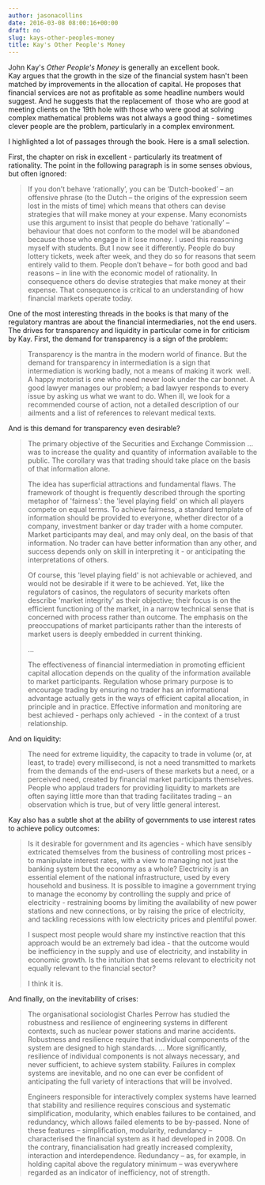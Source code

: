 ```yaml
---
author: jasonacollins
date: 2016-03-08 08:00:16+00:00
draft: no
slug: kays-other-peoples-money
title: Kay's Other People's Money
---
```


John Kay's *Other People's Money* is generally an excellent book. Kay argues that the growth in the size of the financial system hasn't been matched by improvements in the allocation of capital. He proposes that financial services are not as profitable as some headline numbers would suggest. And he suggests that the replacement of  those who are good at meeting clients on the 19th hole with those who were good at solving complex mathematical problems was not always a good thing - sometimes clever people are the problem, particularly in a complex environment.

I highlighted a lot of passages through the book. Here is a small selection.

First, the chapter on risk in excellent - particularly its treatment of rationality. The point in the following paragraph is in some senses obvious, but often ignored:

<blockquote>If you don’t behave ‘rationally’, you can be ‘Dutch-booked’ – an offensive phrase (to the Dutch – the origins of the expression seem lost in the mists of time) which means that others can devise strategies that will make money at your expense. Many economists use this argument to insist that people do behave ‘rationally’ – behaviour that does not conform to the model will be abandoned because those who engage in it lose money. I used this reasoning myself with students. But I now see it differently. People do buy lottery tickets, week after week, and they do so for reasons that seem entirely valid to them. People don’t behave – for both good and bad reasons – in line with the economic model of rationality. In consequence others do devise strategies that make money at their expense. That consequence is critical to an understanding of how financial markets operate today.</blockquote>


One of the most interesting threads in the books is that many of the regulatory mantras are about the financial intermediaries, not the end users. The drives for transparency and liquidity in particular come in for criticism by Kay. First, the demand for transparency is a sign of the problem:


<blockquote>Transparency is the mantra in the modern world of finance. But the demand for transparency in intermediation is a sign that intermediation is working badly, not a means of making it work  well. A happy motorist is one who need never look under the car bonnet. A good lawyer manages our problem; a bad lawyer responds to every issue by asking us what we want to do. When ill, we look for a recommended course of action, not a detailed description of our ailments and a list of references to relevant medical texts.</blockquote>


And is this demand for transparency even desirable?


<blockquote>The primary objective of the Securities and Exchange Commission ... was to increase the quality and quantity of information available to the public. The corollary was that trading should take place on the basis of that information alone.

The idea has superficial attractions and fundamental flaws. The framework of thought is frequently described through the sporting metaphor of 'fairness': the 'level playing field' on which all players compete on equal terms. To achieve fairness, a standard template of information should be provided to everyone, whether director of a company, investment banker or day trader with a home computer. Market participants may deal, and may only deal, on the basis of that information. No trader can have better information than any other, and success depends only on skill in interpreting it - or anticipating the interpretations of others.

Of course, this 'level playing field' is not achievable or achieved, and would not be desirable if it were to be achieved. Yet, like the regulators of casinos, the regulators of security markets often describe 'market integrity' as their objective; their focus is on the efficient functioning of the market, in a narrow technical sense that is concerned with process rather than outcome. The emphasis on the preoccupations of market participants rather than the interests of market users is deeply embedded in current thinking.

...

The effectiveness of financial intermediation in promoting efficient capital allocation depends on the quality of the information available to market participants. Regulation whose primary purpose is to encourage trading by ensuring no trader has an informational advantage actually gets in the ways of efficient capital allocation, in principle and in practice. Effective information and monitoring are best achieved - perhaps only achieved  - in the context of a trust relationship.</blockquote>


And on liquidity:


<blockquote>The need for extreme liquidity, the capacity to trade in volume (or, at least, to trade) every millisecond, is not a need transmitted to markets from the demands of the end-users of these markets but a need, or a perceived need, created by financial market participants themselves. People who applaud traders for providing liquidity to markets are often saying little more than that trading facilitates trading – an observation which is true, but of very little general interest.</blockquote>


Kay also has a subtle shot at the ability of governments to use interest rates to achieve policy outcomes:


<blockquote>Is it desirable for government and its agencies - which have sensibly extricated themselves from the business of controlling most prices - to manipulate interest rates, with a view to managing not just the banking system but the economy as a whole? Electricity is an essential element of the national infrastructure, used by every household and business. It is possible to imagine a government trying to manage the economy by controlling the supply and price of electricity - restraining booms by limiting the availability of new power stations and new connections, or by raising the price of electricity, and tackling recessions with low electricity prices and plentiful power.

I suspect most people would share my instinctive reaction that this approach would be an extremely bad idea - that the outcome would be inefficiency in the supply and use of electricity, and instability in economic growth. Is the intuition that seems relevant to electricity not equally relevant to the financial sector?

I think it is.</blockquote>


And finally, on the inevitability of crises:


<blockquote>The organisational sociologist Charles Perrow has studied the robustness and resilience of engineering systems in different contexts, such as nuclear power stations and marine accidents. Robustness and resilience require that individual components of the system are designed to high standards. ... More significantly, resilience of individual components is not always necessary, and never sufficient, to achieve system stability. Failures in complex systems are inevitable, and no one can ever be confident of anticipating the full variety of interactions that will be involved.

Engineers responsible for interactively complex systems have learned that stability and resilience requires conscious and systematic simplification, modularity, which enables failures to be contained, and redundancy, which allows failed elements to be by-passed. None of these features – simplification, modularity, redundancy – characterised the financial system as it had developed in 2008. On the contrary, financialisation had greatly increased complexity, interaction and interdependence. Redundancy – as, for example, in holding capital above the regulatory minimum – was everywhere regarded as an indicator of inefficiency, not of strength.</blockquote>
